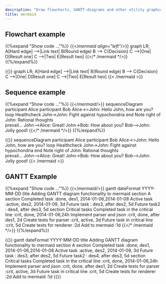 ```yaml
---
description: "Draw flowcharts, GANTT-diagrams and other utility graphic."
title: mermaid
---
```


## Flowchart example
{{%expand "Show code ..."%}}
	{{</*mermaid align="left"*/>}}
	graph LR;
		A[Hard edge] -->|Link text| B(Round edge)
    	B --> C{Decision}
    	C -->|One| D[Result one]
    	C -->|Two| E[Result two]
    {{</* /mermaid */>}}
{{%/expand%}}

{{<mermaid align="left">}}
graph LR;
	A[Hard edge] -->|Link text| B(Round edge)
    B --> C{Decision}
    C -->|One| D[Result one]
    C -->|Two| E[Result two]
{{< /mermaid >}}

## Sequence example
{{%expand "Show code ..."%}}
	{{</*mermaid*/>}}
	sequenceDiagram
	    participant Alice
	    participant Bob
	    Alice->>John: Hello John, how are you?
	    loop Healthcheck
	        John->John: Fight against hypochondria
	    end
	    Note right of John: Rational thoughts <br/>prevail...
	    John-->Alice: Great!
	    John->Bob: How about you?
	    Bob-->John: Jolly good!
	{{</* /mermaid */>}}
{{%/expand%}}

{{<mermaid>}}
sequenceDiagram
    participant Alice
    participant Bob
    Alice->>John: Hello John, how are you?
    loop Healthcheck
        John->John: Fight against hypochondria
    end
    Note right of John: Rational thoughts <br/>prevail...
    John-->Alice: Great!
    John->Bob: How about you?
    Bob-->John: Jolly good!
{{< /mermaid >}}



## GANTT Example
{{%expand "Show code ..."%}}
	{{</*mermaid*/>}}
	gantt
	        dateFormat  YYYY-MM-DD
	        title Adding GANTT diagram functionality to mermaid
	        section A section
	        Completed task            :done,    des1, 2014-01-06,2014-01-08
	        Active task               :active,  des2, 2014-01-09, 3d
	        Future task               :         des3, after des2, 5d
	        Future task2               :         des4, after des3, 5d
	        section Critical tasks
	        Completed task in the critical line :crit, done, 2014-01-06,24h
	        Implement parser and jison          :crit, done, after des1, 2d
	        Create tests for parser             :crit, active, 3d
	        Future task in critical line        :crit, 5d
	        Create tests for renderer           :2d
	        Add to mermaid                      :1d
	{{</* /mermaid */>}}
{{%/expand%}}

{{<mermaid>}}
gantt
        dateFormat  YYYY-MM-DD
        title Adding GANTT diagram functionality to mermaid
        section A section
        Completed task            :done,    des1, 2014-01-06,2014-01-08
        Active task               :active,  des2, 2014-01-09, 3d
        Future task               :         des3, after des2, 5d
        Future task2               :         des4, after des3, 5d
        section Critical tasks
        Completed task in the critical line :crit, done, 2014-01-06,24h
        Implement parser and jison          :crit, done, after des1, 2d
        Create tests for parser             :crit, active, 3d
        Future task in critical line        :crit, 5d
        Create tests for renderer           :2d
        Add to mermaid                      :1d
{{</mermaid>}}




